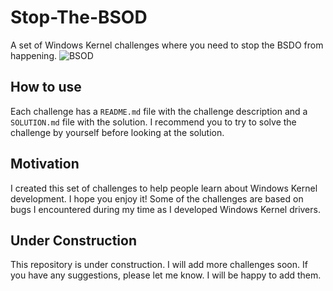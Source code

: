 # Stop-The-BSOD
A set of Windows Kernel challenges where you need to stop the BSDO from happening.
![BSOD](https://computercures.com.au/wp-content/uploads/2018/09/Blue_Screen_of_Death.png)

## How to use
Each challenge has a `README.md` file with the challenge description and a `SOLUTION.md` file with the solution.
I recommend you to try to solve the challenge by yourself before looking at the solution.

## Motivation
I created this set of challenges to help people learn about Windows Kernel development. I hope you enjoy it!
Some of the challenges are based on bugs I encountered during my time as I developed Windows Kernel drivers.

## Under Construction
This repository is under construction. I will add more challenges soon.
If you have any suggestions, please let me know. I will be happy to add them.
